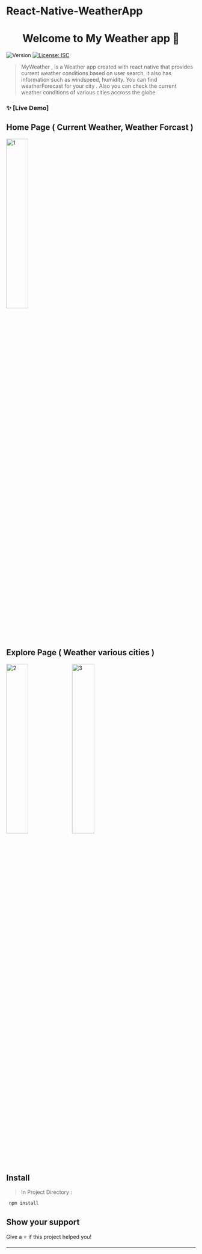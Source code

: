 ﻿# React-Native-WeatherApp
<h1 align="center">Welcome to My Weather app 👋</h1>
<p>
  <img alt="Version" src="https://img.shields.io/badge/version-1.0.0-blue.svg?cacheSeconds=2592000" />
  <a href="#" target="_blank">
    <img alt="License: ISC" src="https://img.shields.io/badge/License-ISC-yellow.svg" />
  </a>
</p>

> MyWeather , is a Weather app created with react native that provides current weather conditions based on user search, it also has information such as windspeed, humidity.
> You can find weatherForecast for your city .
> Also you can check the current weather conditions of various cities accross the globe 

### ✨ [Live Demo] 
## Home Page ( Current Weather, Weather Forcast ) 

<img width=34% height=34% alt="1" src="https://github.com/ihid0/React-Native-WeatherApp/assets/108215978/5c6b68ca-3466-4697-98fc-2633dfcbb21b">



## Explore Page ( Weather various cities )
<img width=34% height=34% alt="2" src="https://github.com/ihid0/React-Native-WeatherApp/assets/108215978/ff859156-1ef7-419c-9a48-0396baa0c148">

<img width=34% height=34% alt="3" src="https://github.com/ihid0/React-Native-WeatherApp/assets/108215978/fd1fde65-c70a-4c79-b01d-7876116b899d">



## Install
> In Project Directory :
```sh
 npm install
```

## Show your support
Give a ⭐️ if this project helped you!
***

